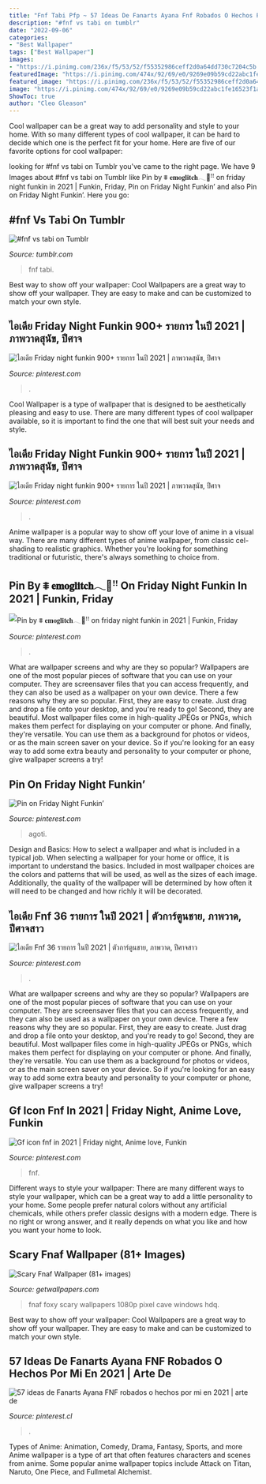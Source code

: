 ```yaml
---
title: "Fnf Tabi Pfp ~ 57 Ideas De Fanarts Ayana Fnf Robados O Hechos Por Mi En 2021"
description: "#fnf vs tabi on tumblr"
date: "2022-09-06"
categories:
- "Best Wallpaper"
tags: ["Best Wallpaper"]
images:
- "https://i.pinimg.com/236x/f5/53/52/f55352986ceff2d0a64dd730c7204c5b.jpg"
featuredImage: "https://i.pinimg.com/474x/92/69/e0/9269e09b59cd22abc1fe16523f1a59e9.jpg"
featured_image: "https://i.pinimg.com/236x/f5/53/52/f55352986ceff2d0a64dd730c7204c5b.jpg"
image: "https://i.pinimg.com/474x/92/69/e0/9269e09b59cd22abc1fe16523f1a59e9.jpg"
ShowToc: true
author: "Cleo Gleason"
---
```



Cool wallpaper can be a great way to add personality and style to your home. With so many different types of cool wallpaper, it can be hard to decide which one is the perfect fit for your home. Here are five of our favorite options for cool wallpaper: 

	

		
looking for #fnf vs tabi on Tumblr you've came to the right page. We have 9 Images about #fnf vs tabi on Tumblr like Pin by ⩨ 𝐞𝐦𝐨𝐠𝐥𝐢𝐭𝐜𝐡𓂃🌈ꜝꜝ on friday night funkin in 2021 | Funkin, Friday, Pin on Friday Night Funkin’ and also Pin on Friday Night Funkin’. Here you go:
		
    
## #fnf Vs Tabi On Tumblr

<img loading=lazy src="https://64.media.tumblr.com/a8086a7678f62a12a0705258bad17af1/09ab5e6842db441a-8a/s640x960/d0be6d7541c4042a467aee11a53b45511fcbaa86.png" onerror="this.onerror=null;this.src='https://tse3.mm.bing.net/th?id=OIP.pxQOgAWBKVMQxhgycniFAgHaIQ&amp;pid=15.1';" alt="#fnf vs tabi on Tumblr">

_Source: tumblr.com_

>fnf tabi. 

	

Best way to show off your wallpaper:
Cool Wallpapers are a great way to show off your wallpaper. They are easy to make and can be customized to match your own style.

    
## ไอเดีย Friday Night Funkin 900+ รายการ ในปี 2021 | ภาพวาดสุนัข, ปีศาจ

<img loading=lazy src="https://i.pinimg.com/474x/73/22/32/7322326a5c2c46ae5deff19287077e7f.jpg" onerror="this.onerror=null;this.src='https://tse2.mm.bing.net/th?id=OIP.T7GnriLkJwZtyQNlBEO-0gAAAA&amp;pid=15.1';" alt="ไอเดีย Friday night funkin 900+ รายการ ในปี 2021 | ภาพวาดสุนัข, ปีศาจ">

_Source: pinterest.com_

>. 

	

Cool Wallpaper is a type of wallpaper that is designed to be aesthetically pleasing and easy to use. There are many different types of cool wallpaper available, so it is important to find the one that will best suit your needs and style.

    
## ไอเดีย Friday Night Funkin 900+ รายการ ในปี 2021 | ภาพวาดสุนัข, ปีศาจ

<img loading=lazy src="https://i.pinimg.com/474x/92/69/e0/9269e09b59cd22abc1fe16523f1a59e9.jpg" onerror="this.onerror=null;this.src='https://tse3.mm.bing.net/th?id=OIP.f9LZDhu8AWI3jjvpa6zY_QAAAA&amp;pid=15.1';" alt="ไอเดีย Friday night funkin 900+ รายการ ในปี 2021 | ภาพวาดสุนัข, ปีศาจ">

_Source: pinterest.com_

>. 

	

Anime wallpaper is a popular way to show off your love of anime in a visual way. There are many different types of anime wallpaper, from classic cel-shading to realistic graphics. Whether you're looking for something traditional or futuristic, there's always something to choice from.

    
## Pin By ⩨ 𝐞𝐦𝐨𝐠𝐥𝐢𝐭𝐜𝐡𓂃🌈ꜝꜝ On Friday Night Funkin In 2021 | Funkin, Friday

<img loading=lazy src="https://i.pinimg.com/736x/cd/7e/fb/cd7efb45c669b2888b59e73eb7c6e172.jpg" onerror="this.onerror=null;this.src='https://tse1.mm.bing.net/th?id=OIP.OWH7BNfv1C6HdoKcg7LJ9QAAAA&amp;pid=15.1';" alt="Pin by ⩨ 𝐞𝐦𝐨𝐠𝐥𝐢𝐭𝐜𝐡𓂃🌈ꜝꜝ on friday night funkin in 2021 | Funkin, Friday">

_Source: pinterest.com_

>. 

	

What are wallpaper screens and why are they so popular?
Wallpapers are one of the most popular pieces of software that you can use on your computer. They are screensaver files that you can access frequently, and they can also be used as a wallpaper on your own device. There a few reasons why they are so popular. First, they are easy to create. Just drag and drop a file onto your desktop, and you're ready to go! Second, they are beautiful. Most wallpaper files come in high-quality JPEGs or PNGs, which makes them perfect for displaying on your computer or phone. And finally, they're versatile. You can use them as a background for photos or videos, or as the main screen saver on your device. So if you're looking for an easy way to add some extra beauty and personality to your computer or phone, give wallpaper screens a try!

    
## Pin On Friday Night Funkin’

<img loading=lazy src="https://i.pinimg.com/236x/75/08/39/750839367154a6b8ae16cbdba13177cd.jpg?nii=t" onerror="this.onerror=null;this.src='https://tse3.mm.bing.net/th?id=OIP.os3Hpj2LDlwHLXL5QgmwJgAAAA&amp;pid=15.1';" alt="Pin on Friday Night Funkin’">

_Source: pinterest.com_

>agoti. 

	

Design and Basics: How to select a wallpaper and what is included in a typical job.
When selecting a wallpaper for your home or office, it is important to understand the basics. Included in most wallpaper choices are the colors and patterns that will be used, as well as the sizes of each image. Additionally, the quality of the wallpaper will be determined by how often it will need to be changed and how richly it will be decorated.

    
## ไอเดีย Fnf 36 รายการ ในปี 2021 | ตัวการ์ตูนชาย, ภาพวาด, ปีศาจสาว

<img loading=lazy src="https://i.pinimg.com/474x/7d/33/f8/7d33f882a73378f7750c808a85484f28.jpg" onerror="this.onerror=null;this.src='https://tse3.mm.bing.net/th?id=OIP.pKnybuKtJgwWp4MyFp-jMAAAAA&amp;pid=15.1';" alt="ไอเดีย Fnf 36 รายการ ในปี 2021 | ตัวการ์ตูนชาย, ภาพวาด, ปีศาจสาว">

_Source: pinterest.com_

>. 

	

What are wallpaper screens and why are they so popular?
Wallpapers are one of the most popular pieces of software that you can use on your computer. They are screensaver files that you can access frequently, and they can also be used as a wallpaper on your own device. There a few reasons why they are so popular. First, they are easy to create. Just drag and drop a file onto your desktop, and you're ready to go! Second, they are beautiful. Most wallpaper files come in high-quality JPEGs or PNGs, which makes them perfect for displaying on your computer or phone. And finally, they're versatile. You can use them as a background for photos or videos, or as the main screen saver on your device. So if you're looking for an easy way to add some extra beauty and personality to your computer or phone, give wallpaper screens a try!

    
## Gf Icon Fnf In 2021 | Friday Night, Anime Love, Funkin

<img loading=lazy src="https://i.pinimg.com/originals/37/a4/5d/37a45de320818f4bd634f2f640a515b2.jpg" onerror="this.onerror=null;this.src='https://tse1.mm.bing.net/th?id=OIP._5aNAbAFU4HEzNTpYYjx6AHaHa&amp;pid=15.1';" alt="Gf icon fnf in 2021 | Friday night, Anime love, Funkin">

_Source: pinterest.com_

>fnf. 

	

Different ways to style your wallpaper:
There are many different ways to style your wallpaper, which can be a great way to add a little personality to your home. Some people prefer natural colors without any artificial chemicals, while others prefer classic designs with a modern edge. There is no right or wrong answer, and it really depends on what you like and how you want your home to look.

    
## Scary Fnaf Wallpaper (81+ Images)

<img loading=lazy src="http://getwallpapers.com/wallpaper/full/3/c/0/1175692-scary-fnaf-wallpaper-1920x1080-for-windows-7.jpg" onerror="this.onerror=null;this.src='https://tse4.mm.bing.net/th?id=OIP.jtGx2q0VmGZt6kqZ3X6LdwHaEK&amp;pid=15.1';" alt="Scary Fnaf Wallpaper (81+ images)">

_Source: getwallpapers.com_

>fnaf foxy scary wallpapers 1080p pixel cave windows hdq. 

	

Best way to show off your wallpaper:
Cool Wallpapers are a great way to show off your wallpaper. They are easy to make and can be customized to match your own style.

    
## 57 Ideas De Fanarts Ayana FNF Robados O Hechos Por Mi En 2021 | Arte De

<img loading=lazy src="https://i.pinimg.com/236x/f5/53/52/f55352986ceff2d0a64dd730c7204c5b.jpg" onerror="this.onerror=null;this.src='https://tse3.mm.bing.net/th?id=OIP.VqtHJPnP2e3c6cm5s_XeJwAAAA&amp;pid=15.1';" alt="57 ideas de Fanarts Ayana FNF robados o hechos por mi en 2021 | arte de">

_Source: pinterest.cl_

>. 

	

Types of Anime: Animation, Comedy, Drama, Fantasy, Sports, and more
Anime wallpaper is a type of art that often features characters and scenes from anime. Some popular anime wallpaper topics include Attack on Titan, Naruto, One Piece, and Fullmetal Alchemist.

